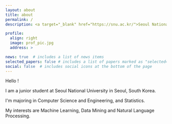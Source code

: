```yaml
---
layout: about
title: about
permalink: /
description: <a target="_blank" href="https://snu.ac.kr/">Seoul National University</a> • <a target="_blank" href="https://cls.snu.ac.kr/">College of Liberal Studies</a>

profile:
  align: right
  image: prof_pic.jpg
  address: >

news: true  # includes a list of news items
selected_papers: false # includes a list of papers marked as "selected={true}"
social: false  # includes social icons at the bottom of the page
---
```


Hello ! 

I am a junior student at Seoul National University in Seoul, South Korea.

I'm majoring in Computer Science and Engineering, and Statistics.

My interests are Machine Learning, Data Mining and Natural Language Processing.